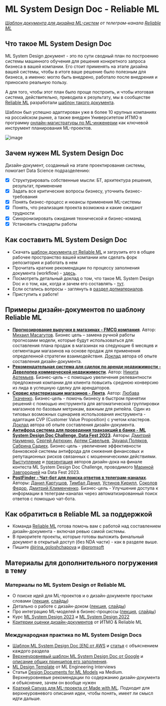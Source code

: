 # ML System Design Doc - Reliable ML
*[Шаблон документа для дизайна ML-систем](https://github.com/IrinaGoloshchapova/ml_system_design_doc_ru/blob/main/ML_System_Design_Doc_Template.md) от телеграм-канала [Reliable ML](https://t.me/reliable_ml)*   


## Что такое ML System Design Doc

ML System Design документ - это по сути сводный план по построению системы машинного обучения для решения конкретного запроса бизнеса в вашей компании. 
Его стоит применять на этапе дизайна вашей системы, чтобы в итоге ваше решение было полезным для бизнеса, а именно: могло быть внедрено, работало после внедрения и приносило реальную пользу.  

А для того, чтобы этот план было проще построить, и чтобы итоговая система, действительно, приводила к результату, мы в сообществе [Reliable ML](https://t.me/reliable_ml) разработали [шаблон такого документа](https://github.com/IrinaGoloshchapova/ml_system_design_doc_ru/blob/main/ML_System_Design_Doc_Template.md).  

Шаблон был успешно адаптирован уже в более 10 крупных компаниях на российском рынке, а также внедрен Университетом ИТМО в программу [онлайн-магистратуры по ML-инженерии](https://ai.itmo.ru/) как ключевой инструмент планирования ML-проектов.  

![image](https://user-images.githubusercontent.com/12476970/227248587-11e2f92f-51ad-4edb-9eab-1dc4b8f8e902.png)

## Зачем нужен ML System Design Doc

Дизайн-документ, созданный на этапе проектирования системы, помогает Data Science подразделению:  

* [x] Структурировать собственные мысли: БТ, архитектура решения, результат, применение   
* [x] Задать все критические вопросы бизнесу, уточнить бизнес-требования  
* [x] Понять бизнес-процесс и нюансы применения ML-системы  
* [x] Понять, что реализация проекта возможна и какие ожидают трудности  
* [x] Синхронизировать ожидания технической и бизнес-команд  
* [x] Установить стандарты работы  

## Как составить ML System Design Doc

- Скачать [шаблон документа от Reliable ML](https://github.com/IrinaGoloshchapova/ml_system_design_doc_ru/blob/main/ML_System_Design_Doc_Template.md) и загрузить его в общее рабочее пространство вашей компании или сделать форк репозитория и работать в нем
- Прочитать краткие рекомендации по процессу заполнения документа (workflow) - [здесь](https://github.com/IrinaGoloshchapova/ml_system_design_doc_ru/blob/main/ML_System_Design_Doc_Workflow.md).  
- Посмотреть детальный доклад о том, что такое ML System Design Doc и о том, как, когда и зачем его составлять - [тут](https://www.youtube.com/watch?v=PW9TGNr1Vqk).
- Если остались вопросы - заглянуть в [раздел допматериалов](https://github.com/IrinaGoloshchapova/ml_system_design_doc_ru#%D0%BC%D0%B0%D1%82%D0%B5%D1%80%D0%B8%D0%B0%D0%BB%D1%8B-%D0%B4%D0%BB%D1%8F-%D0%B4%D0%BE%D0%BF%D0%BE%D0%BB%D0%BD%D0%B8%D1%82%D0%B5%D0%BB%D1%8C%D0%BD%D0%BE%D0%B3%D0%BE-%D0%BF%D0%BE%D0%B3%D1%80%D1%83%D0%B6%D0%B5%D0%BD%D0%B8%D1%8F-%D0%B2-%D1%82%D0%B5%D0%BC%D1%83).
- Приступить к работе!  
 
## Примеры дизайн-документов по шаблону Reliable ML

- [**Прогнозирование выручки в магазинах - FMCG компания**](https://github.com/Chuguevskij/ml_system_design_doc_Revenue_in_shops). Автор: [Михаил Масагутов](https://github.com/Chuguevskij).  Бизнес цель – замена ручной работы прогнозами модели, которые будут использоваться для: составления плана продаж в магазинах на следующие 6 месяцев и сегментации магазинов на основе продаж для применения определенной стратегии взаимодействия. [Доклад](https://www.youtube.com/watch?v=mInWeBfhrG8) автора об опыте составления дизайн-документа.
- [**Рекомендательная система для сделок по аренде недвижимости - Девелопер коммерческой недвижимости**](https://github.com/nikita4099/otelit/blob/main/README.md). Автор: [Никита Артемьев](https://github.com/nikita4099). Бизнес-цель – с помощью увеличения релевантности предложения компании для клиента повысить среднюю конверсию из лида в успешную сделку для арендаторов.
- [**Сервис кластеризации магазинов - Лента**](https://github.com/leafea94/ml_system_design_doc_clustering). Автор: [Любава Ткаченко](https://github.com/leafea94). Бизнес-цель -  помочь бизнесу в быстром принятии решений с помощью инструмента для автоматической группировки магазинов по базовым метрикам, важным для ритейла. Один из типовых возможных сценариев использования инструмента - адаптация CVP (Customer Value Proposition) с учетом кластеров. [Доклад](https://www.youtube.com/watch?v=pdnisiS-csk) автора об опыте составления дизайн-документа.
- [**Антифрод система для проведения транзакций в банке - ML System Design Doc Challenge, Data Fest 2023**](https://github.com/dmitrii-naumenko/DDC2023/blob/main/ML%20System%20Design%20Doc.md). Авторы: [Дмитрий Науменко](https://github.com/dmitrii-naumenko), [Сергей Артюхин](https://github.com/serart), [Артем Савельев](https://github.com/w3ban), [Эдуард Поляков](https://github.com/Edipool), [Сабрина Садиех](https://github.com/SadSabrina). Бизнес-цель - увеличение эффективности банковской системы антифрода для снижения финансовых и репутационных рисков связанных с мошенническими действиями. [Выступление](https://www.youtube.com/watch?v=fX7PhT6iY8M) и [презентация](https://docs.google.com/presentation/d/18pzumNy8zM8o7m-zHOwHt3S4ec16g6Nz/edit?usp=drive_link&ouid=112881147081820621929&rtpof=true&sd=true) авторов дизайн-дока на финале контеста ML System Design Doc Challenge, проводимого [Мариной Завгородней](https://github.com/mzav) на Data Fest 2023.
- [**PostFinder - Чат-бот для поиска ответов в телеграм-каналах**](https://github.com/torchme/PostFinder/blob/main/docs/designdoc.md). Авторы: [Данил Картушов](https://github.com/torchme), [Тимбал Данил](https://github.com/Artfuuul), [Устинов Кирилл](https://github.com/umbilnm), [Соколов Федор](https://github.com/mayb333), [Дмитрий Клименченко](https://github.com/dimages). Бизнес-цель - Улучшение доступа к информации в телеграм-каналах через автоматизированный поиск ответов с помощью чат-бота.

## Как обратиться в Reliable ML за поддержкой

- Команда [Reliable ML](https://t.me/reliable_ml) готова помочь вам с работой над составлением дизайн-документа - включая ревью самой системы.  
- В приоритете проекты, которые готовы выложить финальный документ в открытый доступ (без NDA части) - как в разделе выше.  
- Пишите [@irina_goloshchapova](https://t.me/irina_goloshchapova) и [@promsoft](https://t.me/promsoft)  
  
## Материалы для дополнительного погружения в тему  

### Материалы по ML System Design от Reliable ML  

- О поиске идей для ML-проектов и о дизайн-документе простыми словами ([лекция](https://www.youtube.com/watch?v=HmdKhI2_6Os), [слайды](https://drive.google.com/drive/folders/1sfPg8M4MAjPL4xsOlcBb7t8L-FI1nrqW))
- Детально о работе с дизайн-доком ([лекция](https://www.youtube.com/watch?v=PW9TGNr1Vqk), [слайды](https://storage.yandexcloud.net/ds-ods/files/content/2023/01/05/8dc6bb3292e0/Reliable_ML%20-%20ML%20System%20Design%20Doc.pdf))
- Про интеграцию ML-моделей в бизнес-процессы ([лекция](https://www.youtube.com/watch?v=4K53wAeXPg0), [слайды](https://storage.yandexcloud.net/ds-ods/files/content/2023/01/05/b2b37c76a787/Reliable_ML_%D0%98%D0%BD%D1%82%D0%B5%D0%B3%D1%80%D0%B0%D1%86%D0%B8%D1%8F_%D0%B2_%D0%B1%D0%B8%D0%B7%D0%BD%D0%B5%D1%81_%D0%BF%D1%80%D0%BE%D1%86%D0%B5%D1%81%D1%81%D1%8B.pdf))
- Курс [ML System Design 2023](https://ods.ai/tracks/ml-system-design-23) и [ML System Design 2022](https://www.youtube.com/playlist?list=PLTlO6nV_TaGDu_HYG8cm7iUFZ_4qEJAYF)
- [Критерии оценки дизайн-документов](https://github.com/IrinaGoloshchapova/ml_system_design_doc_ru/blob/main/checklist.md) от ИТМО & Reliable ML

### Международная практика по ML System Design Docs  

- [Шаблон ML System Design Doc [EN] от AWS](https://github.com/eugeneyan/ml-design-docs) и [статья](https://eugeneyan.com/writing/ml-design-docs/) с объяснением каждого раздела  
- [Верхнеуровневый шаблон ML System Design Doc от Google](https://towardsdatascience.com/the-undeniable-importance-of-design-docs-to-data-scientists-421132561f3c) и [описание общих принципов его заполнения](https://towardsdatascience.com/understanding-design-docs-principles-for-achieving-data-scientists-53e6d5ad6f7e).
- [ML Design Template](https://www.mle-interviews.com/ml-design-template) от ML Engineering Interviews  
- Статья [Design Documents for ML Models](https://medium.com/people-ai-engineering/design-documents-for-ml-models-bbcd30402ff7) на Medium. Верхнеуровневые рекомендации по содержанию дизайн-документа и объяснение, зачем он вообще нужен  
- [Краткий Canvas для ML-проекта от Made with ML](https://madewithml.com/courses/mlops/design/#timeline). Подходит для верхнеуровневого описания идеи, чтобы понять, имеет ли смысл идти дальше.  
